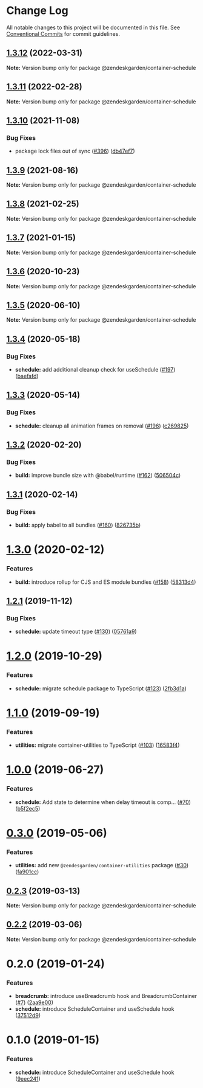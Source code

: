# Change Log

All notable changes to this project will be documented in this file.
See [Conventional Commits](https://conventionalcommits.org) for commit guidelines.

## [1.3.12](https://github.com/zendeskgarden/react-containers/compare/@zendeskgarden/container-schedule@1.3.11...@zendeskgarden/container-schedule@1.3.12) (2022-03-31)

**Note:** Version bump only for package @zendeskgarden/container-schedule





## [1.3.11](https://github.com/zendeskgarden/react-containers/compare/@zendeskgarden/container-schedule@1.3.10...@zendeskgarden/container-schedule@1.3.11) (2022-02-28)

**Note:** Version bump only for package @zendeskgarden/container-schedule





## [1.3.10](https://github.com/zendeskgarden/react-containers/compare/@zendeskgarden/container-schedule@1.3.9...@zendeskgarden/container-schedule@1.3.10) (2021-11-08)


### Bug Fixes

* package lock files out of sync ([#396](https://github.com/zendeskgarden/react-containers/issues/396)) ([db47ef7](https://github.com/zendeskgarden/react-containers/commit/db47ef7e099977a015b8d545bff8be74efc027be))





## [1.3.9](https://github.com/zendeskgarden/react-containers/compare/@zendeskgarden/container-schedule@1.3.8...@zendeskgarden/container-schedule@1.3.9) (2021-08-16)

**Note:** Version bump only for package @zendeskgarden/container-schedule





## [1.3.8](https://github.com/zendeskgarden/react-containers/compare/@zendeskgarden/container-schedule@1.3.7...@zendeskgarden/container-schedule@1.3.8) (2021-02-25)

**Note:** Version bump only for package @zendeskgarden/container-schedule





## [1.3.7](https://github.com/zendeskgarden/react-containers/compare/@zendeskgarden/container-schedule@1.3.6...@zendeskgarden/container-schedule@1.3.7) (2021-01-15)

**Note:** Version bump only for package @zendeskgarden/container-schedule





## [1.3.6](https://github.com/zendeskgarden/react-containers/compare/@zendeskgarden/container-schedule@1.3.5...@zendeskgarden/container-schedule@1.3.6) (2020-10-23)

**Note:** Version bump only for package @zendeskgarden/container-schedule





## [1.3.5](https://github.com/zendeskgarden/react-containers/compare/@zendeskgarden/container-schedule@1.3.4...@zendeskgarden/container-schedule@1.3.5) (2020-06-10)

**Note:** Version bump only for package @zendeskgarden/container-schedule





## [1.3.4](https://github.com/zendeskgarden/react-containers/compare/@zendeskgarden/container-schedule@1.3.3...@zendeskgarden/container-schedule@1.3.4) (2020-05-18)


### Bug Fixes

* **schedule:** add additional cleanup check for useSchedule ([#197](https://github.com/zendeskgarden/react-containers/issues/197)) ([baefafd](https://github.com/zendeskgarden/react-containers/commit/baefafde334825a0bd2309ed45dd386361ee1464))





## [1.3.3](https://github.com/zendeskgarden/react-containers/compare/@zendeskgarden/container-schedule@1.3.2...@zendeskgarden/container-schedule@1.3.3) (2020-05-14)


### Bug Fixes

* **schedule:** cleanup all animation frames on removal ([#196](https://github.com/zendeskgarden/react-containers/issues/196)) ([c269825](https://github.com/zendeskgarden/react-containers/commit/c2698251f3e1fd0c7d83734d359cf11e5ecb75b4))





## [1.3.2](https://github.com/zendeskgarden/react-containers/compare/@zendeskgarden/container-schedule@1.3.1...@zendeskgarden/container-schedule@1.3.2) (2020-02-20)


### Bug Fixes

* **build:** improve bundle size with @babel/runtime ([#162](https://github.com/zendeskgarden/react-containers/issues/162)) ([506504c](https://github.com/zendeskgarden/react-containers/commit/506504c840795f34e420b016b94cef10440a30cb))





## [1.3.1](https://github.com/zendeskgarden/react-containers/compare/@zendeskgarden/container-schedule@1.3.0...@zendeskgarden/container-schedule@1.3.1) (2020-02-14)


### Bug Fixes

* **build:** apply babel to all bundles ([#160](https://github.com/zendeskgarden/react-containers/issues/160)) ([826735b](https://github.com/zendeskgarden/react-containers/commit/826735bba881d5247b423ffb61cf9643c6599d16))





# [1.3.0](https://github.com/zendeskgarden/react-containers/compare/@zendeskgarden/container-schedule@1.2.1...@zendeskgarden/container-schedule@1.3.0) (2020-02-12)


### Features

* **build:** introduce rollup for CJS and ES module bundles ([#158](https://github.com/zendeskgarden/react-containers/issues/158)) ([58313d4](https://github.com/zendeskgarden/react-containers/commit/58313d486e3bfa023e2c9d090149d7ec358d0cd0))





## [1.2.1](https://github.com/zendeskgarden/react-containers/compare/@zendeskgarden/container-schedule@1.2.0...@zendeskgarden/container-schedule@1.2.1) (2019-11-12)


### Bug Fixes

* **schedule:** update timeout type ([#130](https://github.com/zendeskgarden/react-containers/issues/130)) ([05761a9](https://github.com/zendeskgarden/react-containers/commit/05761a97291453c54c4836e28176d8565117da51))





# [1.2.0](https://github.com/zendeskgarden/react-containers/compare/@zendeskgarden/container-schedule@1.1.0...@zendeskgarden/container-schedule@1.2.0) (2019-10-29)


### Features

* **schedule:** migrate schedule package to TypeScript ([#123](https://github.com/zendeskgarden/react-containers/issues/123)) ([2fb3d1a](https://github.com/zendeskgarden/react-containers/commit/2fb3d1aafb320306c94498a55799fcf8326c3b77))





# [1.1.0](https://github.com/zendeskgarden/react-containers/compare/@zendeskgarden/container-schedule@1.0.0...@zendeskgarden/container-schedule@1.1.0) (2019-09-19)


### Features

* **utilities:** migrate container-utilities to TypeScript ([#103](https://github.com/zendeskgarden/react-containers/issues/103)) ([16583f4](https://github.com/zendeskgarden/react-containers/commit/16583f4))





# [1.0.0](https://github.com/zendeskgarden/react-containers/compare/@zendeskgarden/container-schedule@0.3.0...@zendeskgarden/container-schedule@1.0.0) (2019-06-27)


### Features

* **schedule:** Add state to determine when delay timeout is comp… ([#70](https://github.com/zendeskgarden/react-containers/issues/70)) ([b5f2ec5](https://github.com/zendeskgarden/react-containers/commit/b5f2ec5))





# [0.3.0](https://github.com/zendeskgarden/react-containers/compare/@zendeskgarden/container-schedule@0.2.3...@zendeskgarden/container-schedule@0.3.0) (2019-05-06)


### Features

* **utilities:** add new `@zendesgarden/container-utilities` package ([#30](https://github.com/zendeskgarden/react-containers/issues/30)) ([fa901cc](https://github.com/zendeskgarden/react-containers/commit/fa901cc))





## [0.2.3](https://github.com/zendeskgarden/react-containers/compare/@zendeskgarden/container-schedule@0.2.2...@zendeskgarden/container-schedule@0.2.3) (2019-03-13)

**Note:** Version bump only for package @zendeskgarden/container-schedule





## [0.2.2](https://github.com/zendeskgarden/react-containers/compare/@zendeskgarden/container-schedule@0.2.1...@zendeskgarden/container-schedule@0.2.2) (2019-03-06)

**Note:** Version bump only for package @zendeskgarden/container-schedule





# 0.2.0 (2019-01-24)


### Features

* **breadcrumb:** introduce useBreadcrumb hook and BreadcrumbContainer ([#7](https://github.com/zendeskgarden/react-containers/issues/7)) ([2aa9e00](https://github.com/zendeskgarden/react-containers/commit/2aa9e00))
* **schedule:** introduce ScheduleContainer and useSchedule hook ([37512d9](https://github.com/zendeskgarden/react-containers/commit/37512d9))





# 0.1.0 (2019-01-15)


### Features

* **schedule:** introduce ScheduleContainer and useSchedule hook ([9eec241](https://github.com/zendeskgarden/react-containers/commit/9eec241))
